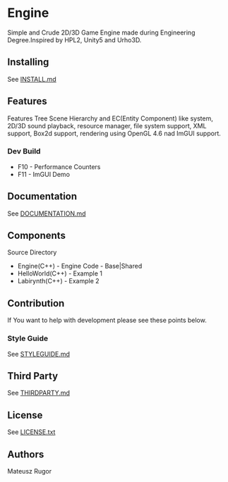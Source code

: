 # Engine 
Simple and Crude 2D/3D Game Engine made during Engineering Degree.Inspired by HPL2, Unity5 and Urho3D.
## Installing
See [INSTALL.md](INSTALL.md)
## Features
Features Tree Scene Hierarchy and EC(Entity Component) like system, 2D/3D sound playback, resource manager, 
file system support, XML support, Box2d support, rendering using OpenGL 4.6 nad ImGUI support.
### Dev Build
 * F10 - Performance Counters
 * F11 - ImGUI Demo
## Documentation
See [DOCUMENTATION.md](DOCUMENTATION.md)
## Components
Source Directory
 * Engine(C++) - Engine Code - Base|Shared
 * HelloWorld(C++) - Example 1
 * Labirynth(C++) - Example 2
## Contribution
If You want to help with development please see these points below.
### Style Guide
See [STYLEGUIDE.md](STYLEGUIDE.md)
## Third Party
See [THIRDPARTY.md](THIRDPARTY.md)
## License
See [LICENSE.txt](LICENSE.txt)
## Authors
Mateusz Rugor